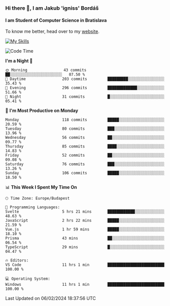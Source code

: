 ### Hi there 👋, I am Jakub 'igniss' Bordáš

#### I am Student of Computer Science in Bratislava
To know me better, head over to my [website](https://bordas.sk).

[![My Skills](https://skillicons.dev/icons?i=js,html,css,figma,svelte,java,kotlin,python,postgresql,typescript,nest,nodejs)](https://bordas.sk)


<!--START_SECTION:waka-->
![Code Time](http://img.shields.io/badge/Code%20Time-1%2C399%20hrs%208%20mins-blue)

**I'm a Night 🦉** 

```text
🌞 Morning                43 commits          ██░░░░░░░░░░░░░░░░░░░░░░░   07.50 % 
🌆 Daytime                203 commits         █████████░░░░░░░░░░░░░░░░   35.43 % 
🌃 Evening                296 commits         █████████████░░░░░░░░░░░░   51.66 % 
🌙 Night                  31 commits          █░░░░░░░░░░░░░░░░░░░░░░░░   05.41 % 
```
📅 **I'm Most Productive on Monday** 

```text
Monday                   118 commits         █████░░░░░░░░░░░░░░░░░░░░   20.59 % 
Tuesday                  80 commits          ███░░░░░░░░░░░░░░░░░░░░░░   13.96 % 
Wednesday                56 commits          ██░░░░░░░░░░░░░░░░░░░░░░░   09.77 % 
Thursday                 85 commits          ████░░░░░░░░░░░░░░░░░░░░░   14.83 % 
Friday                   52 commits          ██░░░░░░░░░░░░░░░░░░░░░░░   09.08 % 
Saturday                 76 commits          ███░░░░░░░░░░░░░░░░░░░░░░   13.26 % 
Sunday                   106 commits         █████░░░░░░░░░░░░░░░░░░░░   18.50 % 
```


📊 **This Week I Spent My Time On** 

```text
🕑︎ Time Zone: Europe/Budapest

💬 Programming Languages: 
Svelte                   5 hrs 21 mins       ████████████░░░░░░░░░░░░░   48.63 % 
JavaScript               2 hrs 22 mins       █████░░░░░░░░░░░░░░░░░░░░   21.59 % 
Vue.js                   1 hr 59 mins        █████░░░░░░░░░░░░░░░░░░░░   18.10 % 
Prisma                   43 mins             ██░░░░░░░░░░░░░░░░░░░░░░░   06.54 % 
TypeScript               29 mins             █░░░░░░░░░░░░░░░░░░░░░░░░   04.47 % 

🔥 Editors: 
VS Code                  11 hrs 1 min        █████████████████████████   100.00 % 

💻 Operating System: 
Windows                  11 hrs 1 min        █████████████████████████   100.00 % 
```


 Last Updated on 06/02/2024 18:37:56 UTC
<!--END_SECTION:waka-->
